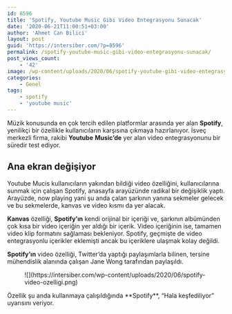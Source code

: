 ```yaml
---
id: 8596
title: 'Spotify, Youtube Music Gibi Video Entegrasyonu Sunacak'
date: '2020-06-21T11:00:51+03:00'
author: 'Ahmet Can Bilici'
layout: post
guid: 'https://intersiber.com/?p=8596'
permalink: /spotify-youtube-music-gibi-video-entegrasyonu-sunacak/
post_views_count:
    - '42'
image: /wp-content/uploads/2020/06/spotify-youtube-gibi-video-entegrasyonu-sunacak.jpg
categories:
    - Genel
tags:
    - spotify
    - 'youtube music'
---
```


Müzik konusunda en çok tercih edilen platformlar arasında yer alan **Spotify**, yenilikçi bir özellikle kullanıcıların karşısına çıkmaya hazırlanıyor. İsveç merkezli firma, rakibi **Youtube** **Music’de** yer alan video entegrasyonunu bir süredir test ediyor.

## Ana ekran değişiyor

Youtube Mucis kullanıcıların yakından bildiği video özelliğini, kullanıcılarına sunmak için çalışan Spotify, anasayfa arayüzünde radikal bir değişiklik yaptı. Arayüzde, now playing yani şu anda çalan şarkının yanına sekmeler gelecek ve bu sekmelerde, kanvas ve video kısmı da yer alacak.

**Kanvas** özelliği, **Spotify’ın** kendi orijinal bir içeriği ve, şarkının albümünden çok kısa bir video içeriğin yer aldığı bir içerik. Video içeriğinin ise, tamamen video klip formatını sağlaması bekleniyor. Spotify, geçmişte de video entegrasyonlu içerikler eklemişti ancak bu içeriklere ulaşmak kolay değildi.

**Spotify’ın** video özelliği, Twitter’da yaptığı paylaşımlarla bilinen, tersine mühendislik alanında çalışan Jane Wong tarafından paylaşıldı.

<figure class="wp-block-image size-large">![](https://intersiber.com/wp-content/uploads/2020/06/spotify-video-ozelligi.png)</figure>Özellik şu anda kullanmaya çalışıldığında **Spotify**, “Hala keşfediliyor” uyarısını veriyor.